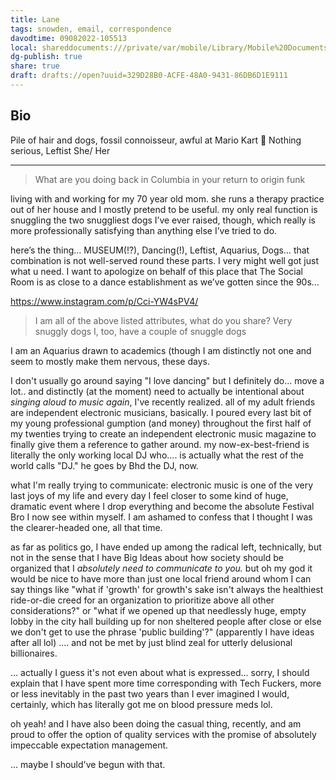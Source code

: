 ```yaml
---
title: Lane
tags: snowden, email, correspondence
davodtime: 09082022-105513
local: shareddocuments:///private/var/mobile/Library/Mobile%20Documents/iCloud~md~obsidian/Documents/OBSHIDDIAN/drafts/329D28B0-ACFE-48A0-9431-86DB6D1E9111.md
dg-publish: true
share: true
draft: drafts://open?uuid=329D28B0-ACFE-48A0-9431-86DB6D1E9111
---
```


## Bio

Pile of hair and dogs, fossil connoisseur, awful at Mario Kart 🍄  Nothing serious, Leftist  She/ Her

---

> What are you doing back in Columbia in your return to origin funk

living with and working for my 70 year old mom. she runs a therapy practice out of her house and I mostly pretend to be useful. my only real function is snuggling the two snuggliest dogs I’ve ever raised, though, which really is more professionally satisfying than anything else I’ve tried to do.

here’s the thing… MUSEUM(!?), Dancing(!), Leftist, Aquarius, Dogs… that combination is not well-served round these parts. I very might well got just what u need. I want to apologize on behalf of this place that The Social Room is as close to a dance establishment as we’ve gotten since the 90s…

https://www.instagram.com/p/Cci-YW4sPV4/

> I am all of the above listed attributes, what do you share?
> Very snuggly dogs I, too, have a couple of snuggle dogs

I am an Aquarius drawn to academics (though I am distinctly not one and seem to mostly make them nervous, these days. 

I don't usually go around saying "I love dancing" but I definitely do... move a lot.. and distinctly (at the moment) need to actually be intentional about *singing aloud to music again*, I've recently realized. all of my adult friends are independent electronic musicians, basically. I poured every last bit of my young professional gumption (and money) throughout the first half of my twenties trying to create an independent electronic music magazine to finally give them a reference to gather around. my now-ex-best-friend is literally the only working local DJ who.... is actually what the rest of the world calls "DJ."  he goes by Bhd the DJ, now. 

what I'm really trying to communicate: electronic music is one of the very last joys of my life and every day I feel closer to some kind of huge, dramatic event where I drop everything and become the absolute Festival Bro I now see within myself. I am ashamed to confess that I thought I was the clearer-headed one, all that time.

as far as politics go, I have ended up among the radical left, technically, but not in the sense that I have Big Ideas about how society should be organized that I *absolutely need to communicate to you.* but oh my god it would be nice to have more than just one local friend around whom I can say things like "what if 'growth' for growth's sake isn't always the healthiest ride-or-die creed for an organization to prioritize above all other considerations?" or "what if we opened up that needlessly huge, empty lobby in the city hall building up for non sheltered people after close or else we don't get to use the phrase 'public building'?" (apparently I have ideas after all lol) .... and not be met by just blind zeal for utterly delusional billionaires.

... actually I guess it's not even about what is expressed... sorry, I should explain that I have spent more time corresponding with Tech Fuckers, more or less inevitably in the past two years than I ever imagined I would, certainly, which has literally got me on blood pressure meds lol. 

oh yeah! and I have also been doing the casual thing, recently, and am proud to offer the option of quality services with the promise of absolutely impeccable expectation management. 

... maybe I should've begun with that. 